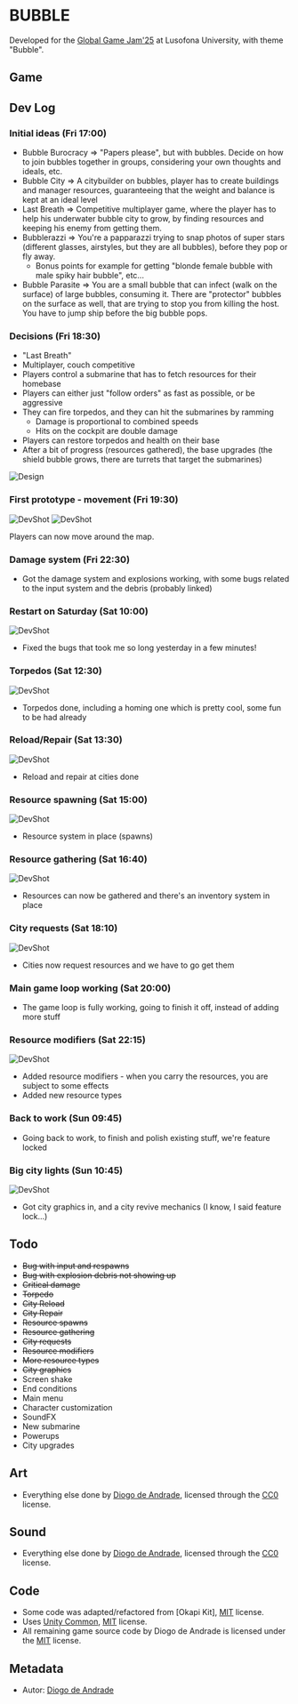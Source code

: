 # BUBBLE

Developed for the [Global Game Jam'25] at Lusofona University, with theme "Bubble".

## Game


## Dev Log

### Initial ideas (Fri 17:00)
  - Bubble Burocracy => "Papers please", but with bubbles. Decide on how to join bubbles together in groups, considering your own thoughts and ideals, etc.
  - Bubble City => A citybuilder on bubbles, player has to create buildings and manager resources, guaranteeing that the weight and balance is kept at an ideal level
  - Last Breath => Competitive multiplayer game, where the player has to help his underwater bubble city to grow, by finding resources and keeping his enemy from getting them.
  - Bubblerazzi => You're a papparazzi trying to snap photos of super stars (different glasses, airstyles, but they are all bubbles), before they pop or fly away.
    - Bonus points for example for getting "blonde female bubble with male spiky hair bubble", etc...
  - Bubble Parasite => You are a small bubble that can infect (walk on the surface) of large bubbles, consuming it. There are "protector" bubbles on the surface as well, that are trying to stop you from killing the host. You have to jump ship before the big bubble pops.

### Decisions (Fri 18:30)
  - "Last Breath"
  - Multiplayer, couch competitive
  - Players control a submarine that has to fetch resources for their homebase
  - Players can either just "follow orders" as fast as possible, or be aggressive
  - They can fire torpedos, and they can hit the submarines by ramming
    - Damage is proportional to combined speeds
    - Hits on the cockpit are double damage
  - Players can restore torpedos and health on their base
  - After a bit of progress (resources gathered), the base upgrades (the shield bubble grows, there are turrets that target the submarines)

![Design](Screenshots/design01.png)

### First prototype - movement (Fri 19:30)

![DevShot](Screenshots/screen01.png)
![DevShot](Screenshots/screen02.png)

Players can now move around the map.

### Damage system (Fri 22:30)

- Got the damage system and explosions working, with some bugs related to the input system and the debris (probably linked)

### Restart on Saturday (Sat 10:00)

![DevShot](Screenshots/screen03.png)

- Fixed the bugs that took me so long yesterday in a few minutes!

### Torpedos (Sat 12:30)

![DevShot](Screenshots/screen04.png)

- Torpedos done, including a homing one which is pretty cool, some fun to be had already

### Reload/Repair (Sat 13:30)

![DevShot](Screenshots/screen05.png)

- Reload and repair at cities done

### Resource spawning (Sat 15:00)

![DevShot](Screenshots/screen06.png)

- Resource system in place (spawns)

### Resource gathering (Sat 16:40)

![DevShot](Screenshots/screen07.png)

- Resources can now be gathered and there's an inventory system in place

### City requests (Sat 18:10)

![DevShot](Screenshots/screen08.png)

- Cities now request resources and we have to go get them

### Main game loop working (Sat 20:00)

- The game loop is fully working, going to finish it off, instead of adding more stuff

### Resource modifiers (Sat 22:15)

![DevShot](Screenshots/screen09.png)

- Added resource modifiers - when you carry the resources, you are subject to some effects
- Added new resource types

### Back to work (Sun 09:45)

- Going back to work, to finish and polish existing stuff, we're feature locked

### Big city lights (Sun 10:45)

![DevShot](Screenshots/screen10.png)

- Got city graphics in, and a city revive mechanics (I know, I said feature lock...)

## Todo

- ~~Bug with input and respawns~~
- ~~Bug with explosion debris not showing up~~
- ~~Critical damage~~
- ~~Torpedo~~
- ~~City Reload~~
- ~~City Repair~~
- ~~Resource spawns~~
- ~~Resource gathering~~
- ~~City requests~~
- ~~Resource modifiers~~
- ~~More resource types~~
- ~~City graphics~~
- Screen shake
- End conditions
- Main menu
- Character customization
- SoundFX
- New submarine 
- Powerups
- City upgrades

## Art

- Everything else done by [Diogo de Andrade], licensed through the [CC0] license.

## Sound

- Everything else done by [Diogo de Andrade], licensed through the [CC0] license.

## Code

- Some code was adapted/refactored from [Okapi Kit], [MIT] license.
- Uses [Unity Common], [MIT] license.
- All remaining game source code by Diogo de Andrade is licensed under the [MIT] license.

## Metadata

- Autor: [Diogo de Andrade]

[Diogo de Andrade]:https://github.com/DiogoDeAndrade
[CC0]:https://creativecommons.org/publicdomain/zero/1.0/
[CC-BY 3.0]:https://creativecommons.org/licenses/by/3.0/
[CC-BY-NC 3.0]:https://creativecommons.org/licenses/by-nc/3.0/
[CC-BY-SA 4.0]:http://creativecommons.org/licenses/by-sa/4.0/
[CC-BY 4.0]:https://creativecommons.org/licenses/by/4.0/
[OkapiKit]:https://github.com/VideojogosLusofona/OkapiKit
[Unity Common]:https://github.com/DiogoDeAndrade/UnityCommon
[Global Game Jam'25]:https://globalgamejam.org/
[MIT]:LICENSE

